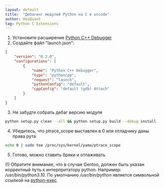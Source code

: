 ```yaml
---
layout: default
title:  "Дебагинг модулей Python на С в vscode"
author: HexQuant
tag: Python C Extensions
---
```


1. Установите расширение [Python C++ Debugger](https://marketplace.visualstudio.com/items?itemName=benjamin-simmonds.pythoncpp-debug)
2. Создайте файл "launch.json":
```json
{
    "version": "0.2.0",
    "configurations": [
        {
            "name": "Python C++ Debugger",
            "type": "pythoncpp",
            "request": "launch",
            "pythonConfig": "default",
            "cppConfig": "default (gdb) Attach"
        }
    ]
}
```
3. Не забудте собрать дебаг версию модуля
```bash
python setup.py clean --all && python setup.py build --debug install
```
4. Убедитесь, что ptrace_scope выставлен в 0 или отладчику даны права рута
```bash
echo 0 | sudo tee /proc/sys/kernel/yama/ptrace_scope
```
5. Готово, можно ставить бряки и отлаживать

(!) Обратите внимание, что в случае Gentoo, должен быть указан корректный путь к интерпритатору python. Например: */usr/bin/python3.10*. По умолчанию */usr/bin/python* является символьной ссылкой на [python-exec](https://wiki.gentoo.org/wiki/Project:Python/python-exec). 

